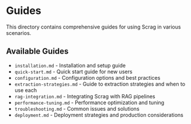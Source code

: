 # Guides

This directory contains comprehensive guides for using Scrag in various scenarios.

## Available Guides

- `installation.md` - Installation and setup guide
- `quick-start.md` - Quick start guide for new users
- `configuration.md` - Configuration options and best practices
- `extraction-strategies.md` - Guide to extraction strategies and when to use each
- `rag-integration.md` - Integrating Scrag with RAG pipelines
- `performance-tuning.md` - Performance optimization and tuning
- `troubleshooting.md` - Common issues and solutions
- `deployment.md` - Deployment strategies and production considerations

